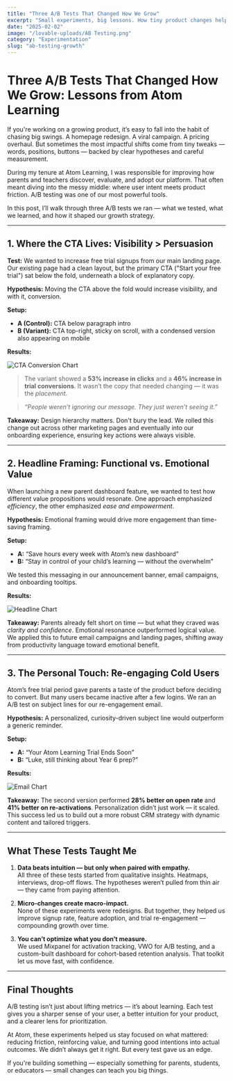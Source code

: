 ```yaml
---
title: "Three A/B Tests That Changed How We Grow"
excerpt: "Small experiments, big lessons. How tiny product changes helped us increase conversions, boost engagement, and better understand our users at Atom Learning."
date: "2025-02-02"
image: "/lovable-uploads/AB Testing.png"
category: "Experimentation"
slug: "ab-testing-growth"
---
```


# Three A/B Tests That Changed How We Grow: Lessons from Atom Learning

If you're working on a growing product, it’s easy to fall into the habit of chasing big swings. A homepage redesign. A viral campaign. A pricing overhaul. But sometimes the most impactful shifts come from tiny tweaks — words, positions, buttons — backed by clear hypotheses and careful measurement.

 During my tenure at Atom Learning, I was responsible for improving how parents and teachers discover, evaluate, and adopt our platform. That often meant diving into the messy middle: where user intent meets product friction. A/B testing was one of our most powerful tools.

In this post, I’ll walk through three A/B tests we ran — what we tested, what we learned, and how it shaped our growth strategy.

---

## 1. Where the CTA Lives: Visibility > Persuasion

**Test:** We wanted to increase free trial signups from our main landing page. Our existing page had a clean layout, but the primary CTA ("Start your free trial") sat below the fold, underneath a block of explanatory copy.

**Hypothesis:** Moving the CTA above the fold would increase visibility, and with it, conversion.

**Setup:**

- **A (Control):** CTA below paragraph intro  
- **B (Variant):** CTA top-right, sticky on scroll, with a condensed version also appearing on mobile

**Results:**

![CTA Conversion Chart](/lovable-uploads/cta_chart.png)

> The variant showed a **53% increase in clicks** and a **46% increase in trial conversions**. It wasn’t the copy that needed changing — it was the *placement*.

> _“People weren’t ignoring our message. They just weren’t seeing it.”_

**Takeaway:** Design hierarchy matters. Don't bury the lead. We rolled this change out across other marketing pages and eventually into our onboarding experience, ensuring key actions were always visible.

---

## 2. Headline Framing: Functional vs. Emotional Value

When launching a new parent dashboard feature, we wanted to test how different value propositions would resonate. One approach emphasized *efficiency*, the other emphasized *ease and empowerment*.

**Hypothesis:** Emotional framing would drive more engagement than time-saving framing.

**Setup:**

- **A:** “Save hours every week with Atom’s new dashboard”  
- **B:** “Stay in control of your child’s learning — without the overwhelm”

We tested this messaging in our announcement banner, email campaigns, and onboarding tooltips.

**Results:**

![Headline Chart](/lovable-uploads/headline_chart.png)

**Takeaway:** Parents already felt short on time — but what they craved was *clarity and confidence*. Emotional resonance outperformed logical value. We applied this to future email campaigns and landing pages, shifting away from productivity language toward emotional benefit.

---

## 3. The Personal Touch: Re-engaging Cold Users

Atom’s free trial period gave parents a taste of the product before deciding to convert. But many users became inactive after a few logins. We ran an A/B test on subject lines for our re-engagement email.

**Hypothesis:** A personalized, curiosity-driven subject line would outperform a generic reminder.

**Setup:**

- **A:** “Your Atom Learning Trial Ends Soon”  
- **B:** “Luke, still thinking about Year 6 prep?”

**Results:**

![Email Chart](/lovable-uploads/email_chart.png)

**Takeaway:** The second version performed **28% better on open rate** and **41% better on re-activations**. Personalization didn’t just work — it scaled. This success led us to build out a more robust CRM strategy with dynamic content and tailored triggers.

---

## What These Tests Taught Me

1. **Data beats intuition — but only when paired with empathy.**  
   All three of these tests started from qualitative insights. Heatmaps, interviews, drop-off flows. The hypotheses weren’t pulled from thin air — they came from paying attention.

2. **Micro-changes create macro-impact.**  
   None of these experiments were redesigns. But together, they helped us improve signup rate, feature adoption, and trial re-engagement — compounding growth over time.

3. **You can’t optimize what you don’t measure.**  
   We used Mixpanel for activation tracking, VWO for A/B testing, and a custom-built dashboard for cohort-based retention analysis. That toolkit let us move fast, with confidence.

---

## Final Thoughts

A/B testing isn’t just about lifting metrics — it’s about learning. Each test gives you a sharper sense of your user, a better intuition for your product, and a clearer lens for prioritization.

At Atom, these experiments helped us stay focused on what mattered: reducing friction, reinforcing value, and turning good intentions into actual outcomes. We didn’t always get it right. But every test gave us an edge.

If you're building something — especially something for parents, students, or educators — small changes can teach you big things.
